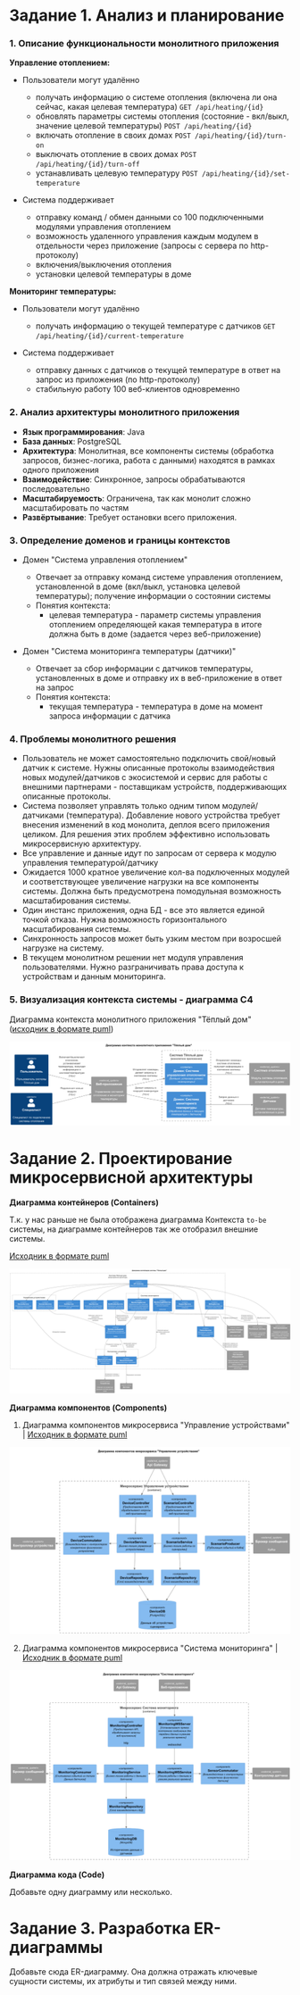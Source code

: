 # Задание 1. Анализ и планирование

### 1. Описание функциональности монолитного приложения

**Управление отоплением:**

- Пользователи могут удалённо
  - получать информацию о системе отопления (включена ли она сейчас, какая целевая температура) `GET /api/heating/{id}`
  - обновлять параметры системы отопления (состояние - вкл/выкл, значение целевой температуры) `POST /api/heating/{id}`
  - включать отопление в своих домах `POST /api/heating/{id}/turn-on` 
  - выключать отопление в своих домах `POST /api/heating/{id}/turn-off`
  - устанавливать целевую температуру `POST /api/heating/{id}/set-temperature`

- Система поддерживает
  - отправку команд / обмен данными со 100 подключенными модулями управления отоплением 
  - возможность удаленного управления каждым модулем в отдельности через приложение (запросы с сервера по http-протоколу)
  - включения/выключения отопления
  - установки целевой температуры в доме

**Мониторинг температуры:**

- Пользователи могут удалённо
  - получать информацию о текущей температуре с датчиков `GET /api/heating/{id}/current-temperature`

- Система поддерживает
  - отправку данных с датчиков о текущей температуре в ответ на запрос из приложения (по http-протоколу)
  - стабильную работу 100 веб-клиентов одновременно

### 2. Анализ архитектуры монолитного приложения

- **Язык программирования**: Java
- **База данных**: PostgreSQL
- **Архитектура**: Монолитная, все компоненты системы (обработка запросов, бизнес-логика, работа с данными) находятся в рамках одного приложения
- **Взаимодействие**: Синхронное, запросы обрабатываются последовательно
- **Масштабируемость**: Ограничена, так как монолит сложно масштабировать по частям
- **Развёртывание**: Требует остановки всего приложения.

### 3. Определение доменов и границы контекстов

- Домен "Система управления отоплением"
  - Отвечает за отправку команд системе управления отоплением, установленной в доме (вкл/выкл, установка целевой температуры); получение информации о состоянии системы  
  - Понятия контекста:
    - целевая температура - параметр системы управления отоплением определяющей какая температура в итоге должна быть в доме (задается через веб-приложение)

- Домен "Система мониторинга температуры (датчики)"
  - Отвечает за сбор информации с датчиков температуры, установленных в доме и отправку их в веб-приложение в ответ на запрос
  - Понятия контекста:
    - текущая температура - температура в доме на момент запроса информации с датчика  

### 4. Проблемы монолитного решения

- Пользователь не может самостоятельно подключить свой/новый датчик к системе. Нужны описанные протоколы взаимодействия новых модулей/датчиков с экосистемой и сервис для работы с внешними партнерами - поставщикам устройств, поддерживающих описанные протоколы. 
- Система позволяет управлять только одним типом модулей/датчиками (температура). Добавление нового устройства требует внесения изменений в код монолита, деплоя всего приложения целиком. Для решения этих проблем эффективно использовать микросервисную архитектуру.
- Все управление и данные идут по запросам от сервера к модулю управления температурой/датчику
- Ожидается 1000 кратное увеличение кол-ва подключенных модулей и соответствующее увеличение нагрузки на все компоненты системы. Должна быть предусмотрена помодульная возможность масштабирования системы.
- Один инстанс приложения, одна БД - все это является единой точкой отказа. Нужна возможность горизонтального масштабирования системы.
- Синхронность запросов может быть узким местом при возросшей нагрузке на систему.
- В текущем монолитном решении нет модуля управления пользователями. Нужно разграничивать права доступа к устройствам и данным мониторинга.  

### 5. Визуализация контекста системы - диаграмма С4

Диаграмма контекста монолитного приложения "Тёплый дом" ([исходник в формате puml](smart-home-monolith/diagrams/1-5-monolith-context.puml))

![Диаграмма контекста монолитного приложения "Тёплый дом"](smart-home-monolith/diagrams/1-5-monolith-context.png)

# Задание 2. Проектирование микросервисной архитектуры

**Диаграмма контейнеров (Containers)**

Т.к. у нас раньше не была отображена диаграмма Контекста `to-be` системы, на диаграмме контейнеров так же отобразил внешние системы.

[Исходник в формате puml](smart-home-monolith/diagrams/2-1-microservices-containers.puml)

![Диаграмма контейнеров системы "Тёплый дом"](smart-home-monolith/diagrams/2-1-microservices-containers.png)

**Диаграмма компонентов (Components)**

1. Диаграмма компонентов микросервиса "Управление устройствами" | [Исходник в формате puml](smart-home-monolith/diagrams/2-2-microservices-components-devices.puml)

![Диаграмма компонентов микросервиса "Управление устройствами"](smart-home-monolith/diagrams/2-2-microservices-components-devices.png)

2. Диаграмма компонентов микросервиса "Система мониторинга" | [Исходник в формате puml](smart-home-monolith/diagrams/2-2-microservices-components-monitoring.puml)

![Диаграмма компонентов микросервиса "Система мониторинга"](smart-home-monolith/diagrams/2-2-microservices-components-monitoring.png)

**Диаграмма кода (Code)**

Добавьте одну диаграмму или несколько.

# Задание 3. Разработка ER-диаграммы

Добавьте сюда ER-диаграмму. Она должна отражать ключевые сущности системы, их атрибуты и тип связей между ними.
